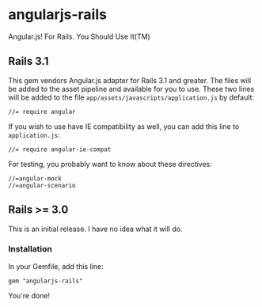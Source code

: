 # angularjs-rails

Angular.js! For Rails. You Should Use It(TM)


## Rails 3.1

This gem vendors Angular.js adapter for Rails 3.1 and greater. The files will be added to the asset pipeline and available for you to use. These two lines will be added to the file `app/assets/javascripts/application.js` by default:

    //= require angular

If you wish to use have IE compatibility as well, you can add this line to `application.js`:

    //= require angular-ie-compat

For testing, you probably want to know about these directives:

	//=angular-mock
	//=angular-scenario



## Rails  >= 3.0 

This is an initial release. I have no idea what it will do.

### Installation

In your Gemfile, add this line:

    gem "angularjs-rails"
 

You're done!
